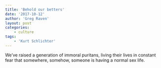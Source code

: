 ```yaml
---
title: 'Behold our betters'
date: '2017-10-12'
author: 'Greg Raven'
layout: post
categories:
    - culture
tags:
    - 'Kurt Schlichter'
---
```


We’ve raised a generation of immoral puritans, living their lives in constant fear that somewhere, somehow, someone is having a normal sex life.
